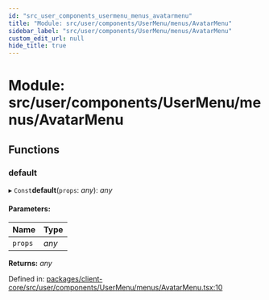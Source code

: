 ```yaml
---
id: "src_user_components_usermenu_menus_avatarmenu"
title: "Module: src/user/components/UserMenu/menus/AvatarMenu"
sidebar_label: "src/user/components/UserMenu/menus/AvatarMenu"
custom_edit_url: null
hide_title: true
---
```


# Module: src/user/components/UserMenu/menus/AvatarMenu

## Functions

### default

▸ `Const`**default**(`props`: *any*): *any*

#### Parameters:

Name | Type |
:------ | :------ |
`props` | *any* |

**Returns:** *any*

Defined in: [packages/client-core/src/user/components/UserMenu/menus/AvatarMenu.tsx:10](https://github.com/xr3ngine/xr3ngine/blob/a16a45d7e/packages/client-core/src/user/components/UserMenu/menus/AvatarMenu.tsx#L10)
